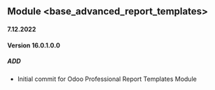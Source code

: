 ## Module <base_advanced_report_templates>

#### 7.12.2022
#### Version 16.0.1.0.0
##### ADD
- Initial commit for Odoo Professional Report Templates Module
